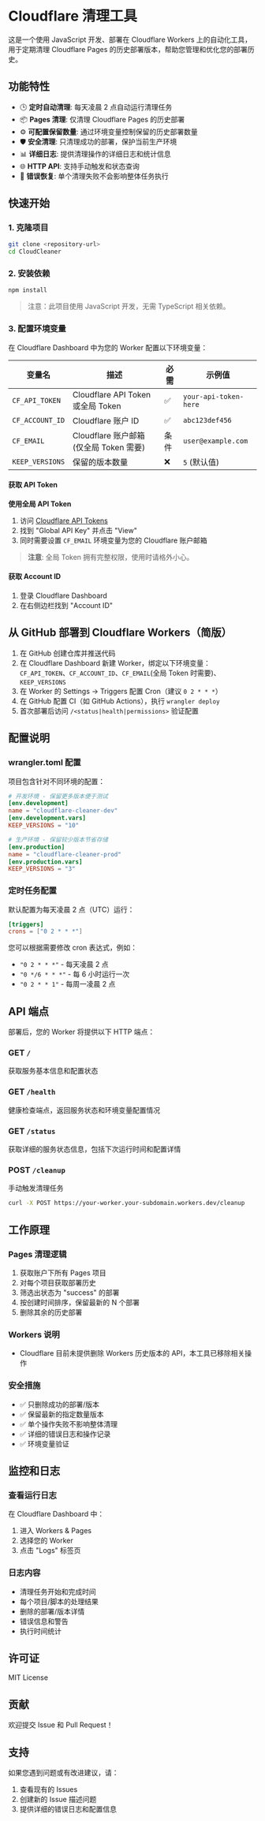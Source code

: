 # Cloudflare 清理工具

这是一个使用 JavaScript 开发、部署在 Cloudflare Workers 上的自动化工具，用于定期清理 Cloudflare Pages 的历史部署版本，帮助您管理和优化您的部署历史。

## 功能特性

- 🕒 **定时自动清理**: 每天凌晨 2 点自动运行清理任务
- 📦 **Pages 清理**: 仅清理 Cloudflare Pages 的历史部署
- ⚙️ **可配置保留数量**: 通过环境变量控制保留的历史部署数量
- 🛡️ **安全清理**: 只清理成功的部署，保护当前生产环境
- 📊 **详细日志**: 提供清理操作的详细日志和统计信息
- 🌐 **HTTP API**: 支持手动触发和状态查询
- 🔄 **错误恢复**: 单个清理失败不会影响整体任务执行

## 快速开始

### 1. 克隆项目

```bash
git clone <repository-url>
cd CloudCleaner
```

### 2. 安装依赖

```bash
npm install
```

> 注意：此项目使用 JavaScript 开发，无需 TypeScript 相关依赖。

### 3. 配置环境变量

在 Cloudflare Dashboard 中为您的 Worker 配置以下环境变量：

| 变量名 | 描述 | 必需 | 示例值 |
|--------|------|------|--------|
| `CF_API_TOKEN` | Cloudflare API Token 或全局 Token | ✅ | `your-api-token-here` |
| `CF_ACCOUNT_ID` | Cloudflare 账户 ID | ✅ | `abc123def456` |
| `CF_EMAIL` | Cloudflare 账户邮箱 (仅全局 Token 需要) | 条件 | `user@example.com` |
| `KEEP_VERSIONS` | 保留的版本数量 | ❌ | `5` (默认值) |

#### 获取 API Token

**使用全局 API Token**

1. 访问 [Cloudflare API Tokens](https://dash.cloudflare.com/profile/api-tokens)
2. 找到 "Global API Key" 并点击 "View"
3. 同时需要设置 `CF_EMAIL` 环境变量为您的 Cloudflare 账户邮箱

> **注意**: 全局 Token 拥有完整权限，使用时请格外小心。

#### 获取 Account ID

1. 登录 Cloudflare Dashboard
2. 在右侧边栏找到 "Account ID"

## 从 GitHub 部署到 Cloudflare Workers（简版）

1. 在 GitHub 创建仓库并推送代码
2. 在 Cloudflare Dashboard 新建 Worker，绑定以下环境变量：`CF_API_TOKEN`、`CF_ACCOUNT_ID`、`CF_EMAIL`(全局 Token 时需要)、`KEEP_VERSIONS`
3. 在 Worker 的 Settings → Triggers 配置 Cron（建议 `0 2 * * *`）
4. 在 GitHub 配置 CI（如 GitHub Actions），执行 `wrangler deploy`
5. 首次部署后访问 `/<status|health|permissions>` 验证配置

## 配置说明

### wrangler.toml 配置

项目包含针对不同环境的配置：

```toml
# 开发环境 - 保留更多版本便于测试
[env.development]
name = "cloudflare-cleaner-dev"
[env.development.vars]
KEEP_VERSIONS = "10"

# 生产环境 - 保留较少版本节省存储
[env.production]
name = "cloudflare-cleaner-prod"
[env.production.vars]
KEEP_VERSIONS = "3"
```

### 定时任务配置

默认配置为每天凌晨 2 点（UTC）运行：

```toml
[triggers]
crons = ["0 2 * * *"]
```

您可以根据需要修改 cron 表达式，例如：
- `"0 2 * * *"` - 每天凌晨 2 点
- `"0 */6 * * *"` - 每 6 小时运行一次
- `"0 2 * * 1"` - 每周一凌晨 2 点

## API 端点

部署后，您的 Worker 将提供以下 HTTP 端点：

### GET `/`
获取服务基本信息和配置状态

### GET `/health`
健康检查端点，返回服务状态和环境变量配置情况

### GET `/status`
获取详细的服务状态信息，包括下次运行时间和配置详情

### POST `/cleanup`
手动触发清理任务

```bash
curl -X POST https://your-worker.your-subdomain.workers.dev/cleanup
```



## 工作原理

### Pages 清理逻辑

1. 获取账户下所有 Pages 项目
2. 对每个项目获取部署历史
3. 筛选出状态为 "success" 的部署
4. 按创建时间排序，保留最新的 N 个部署
5. 删除其余的历史部署

### Workers 说明

- Cloudflare 目前未提供删除 Workers 历史版本的 API，本工具已移除相关操作

### 安全措施

- ✅ 只删除成功的部署/版本
- ✅ 保留最新的指定数量版本
- ✅ 单个操作失败不影响整体清理
- ✅ 详细的错误日志和操作记录
- ✅ 环境变量验证

## 监控和日志

### 查看运行日志

在 Cloudflare Dashboard 中：

1. 进入 Workers & Pages
2. 选择您的 Worker
3. 点击 "Logs" 标签页

### 日志内容

- 清理任务开始和完成时间
- 每个项目/脚本的处理结果
- 删除的部署/版本详情
- 错误信息和警告
- 执行时间统计



## 许可证

MIT License

## 贡献

欢迎提交 Issue 和 Pull Request！

## 支持

如果您遇到问题或有改进建议，请：

1. 查看现有的 Issues
2. 创建新的 Issue 描述问题
3. 提供详细的错误日志和配置信息
